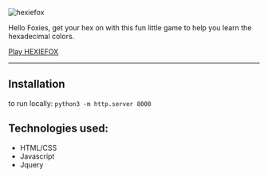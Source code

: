 ![hexiefox](https://user-images.githubusercontent.com/13789291/28380751-1598342c-6c7e-11e7-8f51-6719049abed5.png)

Hello Foxies, get your hex on with this fun little game to help you learn the hexadecimal colors. 

[Play HEXIEFOX](https://hexiefox.rondawylie.com)

<hr>

## Installation
to run locally:
``` python3 -m http.server 8000 ```

## Technologies used:
* HTML/CSS
* Javascript
* Jquery





